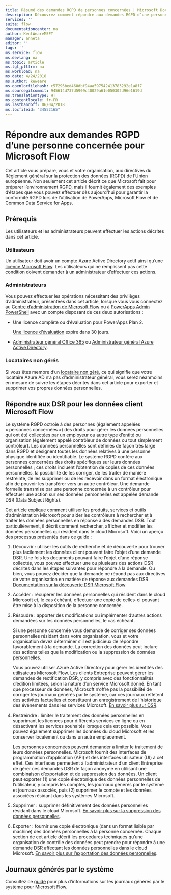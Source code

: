 ```yaml
---
title: Résumé des demandes RGPD de personnes concernées | Microsoft Docs
description: Découvrez comment répondre aux demandes RGPD d’une personne concernée pour Microsoft Flow.
services: ''
suite: flow
documentationcenter: na
author: KentWeareMSFT
manager: anneta
editor: ''
tags: ''
ms.service: flow
ms.devlang: na
ms.topic: article
ms.tgt_pltfrm: na
ms.workload: na
ms.date: 4/24/2018
ms.author: keweare
ms.openlocfilehash: c57296bed460dbf94aa597542413783292e1a8f7
ms.sourcegitcommit: 945614d737d5909c40029a61e050302d96e1619d
ms.translationtype: HT
ms.contentlocale: fr-FR
ms.lasthandoff: 06/04/2018
ms.locfileid: "34552165"
---
```

# <a name="responding-to-gdpr-data-subject-requests-for-microsoft-flow"></a>Répondre aux demandes RGPD d’une personne concernée pour Microsoft Flow

Cet article vous prépare, vous et votre organisation, aux directives du Règlement général sur la protection des données (RGPD) de l’Union européenne. Non seulement cet article décrit ce que Microsoft fait pour préparer l’environnement RGPD, mais il fournit également des exemples d’étapes que vous pouvez effectuer dès aujourd'hui pour garantir la conformité RGPD lors de l’utilisation de PowerApps, Microsoft Flow et de Common Data Service for Apps.

## <a name="prerequisites"></a>Prérequis

Les utilisateurs et les administrateurs peuvent effectuer les actions décrites dans cet article.

### <a name="users"></a>Utilisateurs

Un utilisateur doit avoir un compte Azure Active Directory actif ainsi qu’une [licence Microsoft Flow](https://preview.flow.microsoft.com/pricing/). Les utilisateurs qui ne remplissent pas cette condition doivent demander à un administrateur d’effectuer ces actions.

### <a name="administrators"></a>Administrateurs

Vous pouvez effectuer les opérations nécessitant des privilèges d’administrateur, présentées dans cet article, lorsque vous vous connectez au [Centre d’administration de Microsoft Flow](https://admin.flow.microsoft.com/) ou à [PowerApps Admin PowerShell](https://go.microsoft.com/fwlink/?linkid=871804) avec un compte disposant de ces deux autorisations :

- Une licence complète ou d’évaluation pour PowerApps Plan 2.

    [Une licence d’évaluation](http://web.powerapps.com/trial) expire dans 30 jours.

- [Administrateur général Office 365](https://support.office.com/article/assign-admin-roles-in-office-365-for-business-eac4d046-1afd-4f1a-85fc-8219c79e1504) ou [Administrateur général Azure Active Directory](https://docs.microsoft.com/azure/active-directory/active-directory-assign-admin-roles-azure-portal).

### <a name="unmanaged-tenants"></a>Locataires non gérés
Si vous êtes membre d’un [locataire non géré](https://docs.microsoft.com/azure/active-directory/domains-admin-takeover), ce qui signifie que votre locataire Azure AD n’a pas d’administrateur général, vous serez néanmoins en mesure de suivre les étapes décrites dans cet article pour exporter et supprimer vos propres données personnelles. 

## <a name="responding-to-dsrs-for-microsoft-flow-customer-data"></a>Répondre aux DSR pour les données client Microsoft Flow

Le système RGPD octroie à des personnes (également appelées « personnes concernées ») des droits pour gérer les données personnelles qui ont été collectées par un employeur ou autre type d’entité ou organisation (également appelé contrôleur de données ou tout simplement contrôleur). Les données personnelles sont définies de façon très large dans RGPD et désignent toutes les données relatives à une personne physique identifiée ou identifiable. Le système RGPD confère aux personnes concernées des droits spécifiques sur leurs données personnelles ; ces droits incluent l’obtention de copies de ces données personnelles, la possibilité de les corriger, de les traiter de manière restreinte, de les supprimer ou de les recevoir dans un format électronique afin de pouvoir les transférer vers un autre contrôleur. Une demande formelle transmise par une personne concernée à un contrôleur pour effectuer une action sur ses données personnelles est appelée demande DSR (Data Subject Rights).

Cet article explique comment utiliser les produits, services et outils d’administration Microsoft pour aider les contrôleurs à rechercher et à traiter les données personnelles en réponse à des demandes DSR. Tout particulièrement, il décrit comment rechercher, afficher et modifier les données personnelles qui résident dans le cloud Microsoft. Voici un aperçu des processus présentés dans ce guide :

1. Découvrir : utiliser les outils de recherche et de découverte pour trouver plus facilement les données client pouvant faire l’objet d’une demande DSR. Une fois les documents pouvant faire l’objet d’une réponse collectés, vous pouvez effectuer une ou plusieurs des actions DSR décrites dans les étapes suivantes pour répondre à la demande. Ou bien, vous pouvez décider que la demande ne répond pas aux directives de votre organisation en matière de réponse aux demandes DSR. [Documentation sur la découverte DSR Microsoft Flow](gdpr-dsr-discovery.md)

1. Accéder : récupérer les données personnelles qui résident dans le cloud Microsoft et, le cas échéant, effectuer une copie de celles-ci pouvant être mise à la disposition de la personne concernée.

1. Résoudre : apporter des modifications ou implémenter d’autres actions demandées sur les données personnelles, le cas échéant.

    Si une personne concernée vous demande de corriger ses données personnelles résidant dans votre organisation, vous et votre organisation devez déterminer s’il est judicieux de répondre favorablement à la demande.  La correction des données peut inclure des actions telles que la modification ou la suppression de données personnelles.

    Vous pouvez utiliser Azure Active Directory pour gérer les identités des utilisateurs Microsoft Flow. Les clients Entreprise peuvent gérer les demandes de rectification DSR, y compris avec des fonctionnalités d’édition limitées, selon la nature d’un service Microsoft donné.  En tant que processeur de données, Microsoft n’offre pas la possibilité de corriger les journaux générés par le système, car ces journaux reflètent des activités factuelles et constituent un enregistrement de l’historique des événements dans les services Microsoft.  [En savoir plus sur DSR](https://docs.microsoft.com/microsoft-365/compliance/gdpr-dsr-azure).

1. Restreindre : limiter le traitement des données personnelles en supprimant les licences pour différents services en ligne ou en désactivant les services souhaités lorsque cela est possible. Vous pouvez également supprimer les données du cloud Microsoft et les conserver localement ou dans un autre emplacement.

    Les personnes concernées peuvent demander à limiter le traitement de leurs données personnelles.  Microsoft fournit des interfaces de programmation d’application (API) et des interfaces utilisateur (UI) à cet effet.  Ces interfaces permettent à l’administrateur d’un client Entreprise de gérer ces demandes DSR de façon anonyme en utilisant une combinaison d’exportation et de suppression des données. Un client peut exporter (1) une copie électronique des données personnelles de l’utilisateur, y compris les comptes, les journaux générés par le système et journaux associés, puis (2) supprimer le compte et les données associées résidant dans les systèmes Microsoft.

1. Supprimer : supprimer définitivement des données personnelles résidant dans le cloud Microsoft. [En savoir plus sur la suppression des données personnelles](gdpr-dsr-delete.md).

1. Exporter : fournir une copie électronique (dans un format lisible par machine) des données personnelles à la personne concernée. Chaque section de cet article décrit les procédures techniques qu’une organisation de contrôle des données peut prendre pour répondre à une demande DSR affectant les données personnelles dans le cloud Microsoft. [En savoir plus sur l’exportation des données personnelles](gdpr-dsr-export.md).

## <a name="system-generated-logs"></a>Journaux générés par le système

Consultez ce [guide](https://docs.microsoft.com/powerapps/administrator/powerapps-gdpr-dsr-guide-systemlogs) pour plus d’informations sur les journaux générés par le système pour Microsoft Flow.
